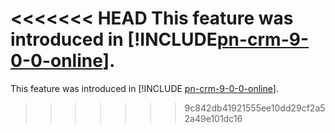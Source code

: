 <<<<<<< HEAD
This feature was introduced in [!INCLUDE[pn-crm-9-0-0-online](pn-crm-9-0-0-online.md)].
=======
This feature was introduced in [!INCLUDE [pn-crm-9-0-0-online](../includes/pn-crm-9-0-0-online.md)].
>>>>>>> 9c842db41921555ee10dd29cf2a52a49e101dc16
